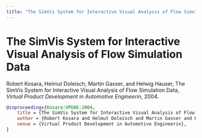 ```yaml
---
title: "The SimVis System for Interactive Visual Analysis of Flow Simulation Data"
---
```


# The SimVis System for Interactive Visual Analysis of Flow Simulation Data

Robert Kosara, Helmut Doleisch, Martin Gasser, and Helwig Hauser, The SimVis System for Interactive Visual Analysis of Flow Simulation Data, _Virtual Product Development in Automotive Engineerin_, 2004.


```bibtex
@inproceedings{Kosara:VPDAE:2004,
	title = {The SimVis System for Interactive Visual Analysis of Flow Simulation Data},
	author = {Robert Kosara and Helmut Doleisch and Martin Gasser and Helwig Hauser},
	venue = {Virtual Product Development in Automotive Engineerin},
}
```

